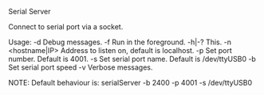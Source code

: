 Serial Server

Connect to serial port via a socket.

Usage:
	-d		Debug messages.
	-f		Run in the foreground.
	-h|-?		This.
	-n <hostname|IP>	Address to listen on, default is localhost.
	-p <num>	Set port number.  Default is 4001.
	-s <dev>	Set serial port name. Default is /dev/ttyUSB0
	-b <baud rate>	Set serial port speed
	-v		Verbose messages.


NOTE: Default behaviour is:
	serialServer -b 2400 -p 4001 -s /dev/ttyUSB0
	
	
